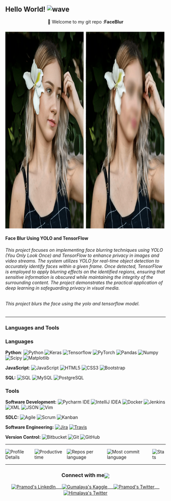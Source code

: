 ## Hello World! <img alt="wave" src="https://raw.githubusercontent.com/MartinHeinz/MartinHeinz/master/wave.gif" width="30px">

<div align="center"> 🚀 Welcome to my git repo :<b>FaceBlur</b></div>

#####   
<img src="https://github.com/himalayaashish/FaceBlur/blob/main/work-7.png?raw=true" alt="Text Summarization" width="500"/>


#### Face Blur Using YOLO and TensorFlow
###### This project focuses on implementing face blurring techniques using YOLO (You Only Look Once) and TensorFlow to enhance privacy in images and video streams. The system utilizes YOLO for real-time object detection to accurately identify faces within a given frame. Once detected, TensorFlow is employed to apply blurring effects on the identified regions, ensuring that sensitive information is obscured while maintaining the integrity of the surrounding content. The project demonstrates the practical application of deep learning in safeguarding privacy in visual media.

###### This project blurs the face using the yolo and tensorflow model.

---

### Languages and Tools 

### Languages
  **Python**:
  ![Python](https://img.shields.io/badge/-Python-black?style=flat&logo=python)
  ![Keras](https://img.shields.io/badge/-Keras-D00000?style=flat&logo=Keras)
  ![Tensorflow](https://img.shields.io/badge/-Tensorflow-gray?style=flat&logo=tensorflow)
  ![PyTorch](https://img.shields.io/badge/-PyTorch-EE4C2C?style=flat&logo=PyTorch&logoColor=white)
  ![Pandas](https://img.shields.io/badge/-Pandas-150458?style=flat&logo=Pandas)
  ![Numpy](https://img.shields.io/badge/-Numpy-lightgray?style=flat&logo=Numpy&logoColor=white)
  ![Scipy](https://img.shields.io/badge/-Scipy-blue?style=flat&logo=Scipy&logoColor=white)
  ![Matplotlib](https://img.shields.io/badge/-Matplotlib-black?style=flat&logo=Matplotlib&logoColor=white)

  **JavaScript**: 
  ![JavaScript](https://img.shields.io/badge/-JavaScript-black?style=flat&logo=javascript)
  ![HTML5](https://img.shields.io/badge/-HTML5-E34F26?style=flat&logo=html5&logoColor=white) 
  ![CSS3](https://img.shields.io/badge/-CSS3-1572B6?style=flat&logo=css3) 
  ![Bootstrap](https://img.shields.io/badge/-Bootstrap-purple?style=flat&logo=bootstrap) 

  **SQL:**
  ![SQL](https://img.shields.io/badge/-SQL-orange?style=flat&logo=sql)
  ![MySQL](https://img.shields.io/badge/-MySQL-lightgray?style=flat&logo=mysql)
  ![PostgreSQL](https://img.shields.io/badge/-PostgreSQL-blue?style=flat&logo=postgresql)

### Tools

**Software Development:**
![Pycharm IDE](https://img.shields.io/badge/PyCharm-000000?logo=PyCharm&logoColor=white)
![IntelliJ IDEA](https://img.shields.io/badge/-red?style=flat&logo=IntelliJ-IDEA&logoColor=white)
![Docker](https://img.shields.io/badge/-2496ED?style=flat&logo=Docker&logoColor=white)
![Jenkins](https://img.shields.io/badge/Jenkins-gray?style=flat&logo=jenkins) 
![XML](https://img.shields.io/badge/-XML-orange?style=flat&logo=xml)
![JSON](https://img.shields.io/badge/-JSON-lightgray?style=flat&logo=json)
![Vim](https://img.shields.io/badge/-019733?style=flat&logo=Vim&logoColor=white)

**SDLC:**
![Agile](https://img.shields.io/badge/Agile-blue?style=flat&logo=Agile&logoColor=white) ![Scrum](https://img.shields.io/badge/Scrum-green?style=flat&logo=Scrum&logoColor=white) ![Kanban](https://img.shields.io/badge/Kanban-red?style=flat&logo=Kanban&logoColor=white)

**Software Engineering:**
[![Jira](https://img.shields.io/badge/-Jira-0052CC?style=flat&logo=jira&logoColor=white&link=https://github.com/Quananhle)](https://github.com/Quananhle)
[![Travis](https://img.shields.io/badge/-Travis-red?style=flat&logo=travis&logoColor=white&link=https://github.com/Quananhle)](https://github.com/Quananhle) 

**Version Control:**
![Bitbucket](https://img.shields.io/badge/-Bitbucket-blue?style=flat&logo=bitbucket)
![Git](https://img.shields.io/badge/-Git-black?style=flat&logo=git) 
![GitHub](https://img.shields.io/badge/-GitHub-181717?style=flat&logo=github)

---


<!--START_SECTION:waka-->
<div style="display: flex; justify-content: space-between; align-items: center;">
  <img src="http://github-profile-summary-cards.vercel.app/api/cards/profile-details?username=himalayaashish&theme=apprentice" alt="Profile Details" />
  <img src="http://github-profile-summary-cards.vercel.app/api/cards/productive-time?username=himalayaashish&theme=apprentice&utcOffset=8" alt="Productive time" />
  <img align="left" src="http://github-profile-summary-cards.vercel.app/api/cards/repos-per-language?username=himalayaashish&theme=apprentice" alt="Repos per language" />
  <img align="left" src="http://github-profile-summary-cards.vercel.app/api/cards/most-commit-language?username=himalayaashish&theme=apprentice" alt="Most commit language" />
  <img align="center" src="http://github-profile-summary-cards.vercel.app/api/cards/stats?username=himalayaashish&theme=apprentice" alt="Stats" />
</div>


---
<div align="center">
  <h3 align="center">Connect with me<img align="center" src="https://github.com/rajput2107/rajput2107/blob/master/Assets/Handshake.gif" height="33px" /></h3> 
</div>
<p align="center">
 <a href="https://www.linkedin.com/in/himalayaashish/" target="blank">
  <img align="center" alt="Pramod's LinkedIn" width="30px" src="https://www.vectorlogo.zone/logos/linkedin/linkedin-icon.svg" /> &nbsp; &nbsp;
 </a>
 <a href="https://www.kaggle.com/himalayaashish" target="blank">
  <img align="center" alt="Gumalaya's Kaggle" width="60px" src="https://www.vectorlogo.zone/logos/kaggle/kaggle-ar21.svg" /> &nbsp; &nbsp;
 </a>
 <a href="https://twitter.com/himalayaashish" target="blank">
  <img align="center" alt="Pramod's Twitter" width="30px" src="https://www.vectorlogo.zone/logos/twitter/twitter-official.svg" /> &nbsp; &nbsp;
 </a>
 <a href="https://medium.com/@himalayaashish" target="blank">
  <img align="center" alt="Himalaya's Twitter" width="30px" src="https://www.vectorlogo.zone/logos/medium/medium-tile.svg" />
 </a>
